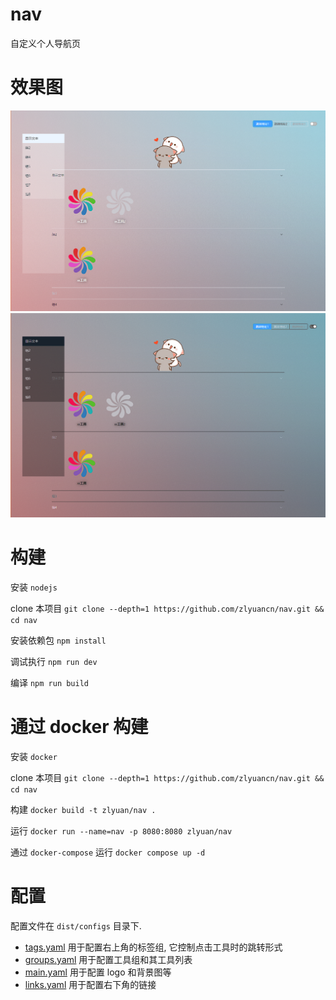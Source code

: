 # nav

自定义个人导航页

# 效果图

![light](./src/assets/example/light.png)
![dark](./src/assets/example/dark.png)

# 构建

安装 `nodejs`

clone 本项目 `git clone --depth=1 https://github.com/zlyuancn/nav.git && cd nav`

安装依赖包 `npm install`

调试执行 `npm run dev`

编译 `npm run build`

# 通过 docker 构建

安装 `docker`

clone 本项目 `git clone --depth=1 https://github.com/zlyuancn/nav.git && cd nav`

构建 `docker build -t zlyuan/nav .`

运行 `docker run --name=nav -p 8080:8080 zlyuan/nav`

通过 `docker-compose` 运行 `docker compose up -d`

# 配置

配置文件在 `dist/configs` 目录下.

+ [tags.yaml](./public/configs/tags.yaml) 用于配置右上角的标签组, 它控制点击工具时的跳转形式
+ [groups.yaml](./public/configs/groups.yaml) 用于配置工具组和其工具列表
+ [main.yaml](./public/configs/main.yaml) 用于配置 logo 和背景图等
+ [links.yaml](./public/configs/links.yaml) 用于配置右下角的链接


